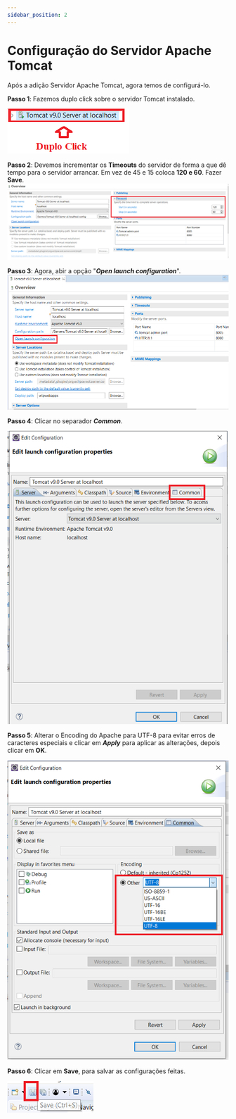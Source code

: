 ```yaml
---
sidebar_position: 2
---
```


# Configuração do Servidor Apache Tomcat

Após a adição Servidor Apache Tomcat, agora temos de configurá-lo.

**Passo 1**: Fazemos duplo click sobre o servidor Tomcat instalado.

![Servidor Tomcat](img/serverTomcat.png)

**Passo 2**: Devemos incrementar os **Timeouts** do servidor de forma a que dê tempo para o servidor arrancar. Em vez de 45 e 15 coloca **120 e 60**. Fazer **Save**.
![Configurar Timeouts](img/timeouts.png)

**Passo 3**: Agora, abir a opção "**_Open launch configuration_**".
![Open launch configuration](img/OpenLaunchConfig.png)

**Passo 4**: Clicar no separador **_Common_**. 

![Common](img/common.png)

**Passo 5**:  Alterar o Encoding do Apache para UTF-8 para evitar erros de caracteres especiais e clicar em **_Apply_** para aplicar as alterações, depois clicar em **OK**.

![Alterar Encoding](img/editeEncoding.png)

**Passo 6**: Clicar em **Save**, para salvar as configurações feitas.

![Guardar todas as configurações](img/saveAllConfig.png)

